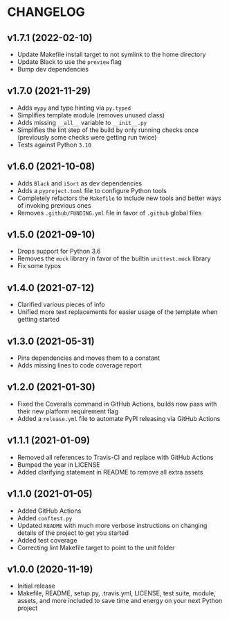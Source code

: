 # CHANGELOG

## v1.7.1 (2022-02-10)

* Update Makefile install target to not symlink to the home directory
* Update Black to use the `preview` flag
* Bump dev dependencies

## v1.7.0 (2021-11-29)

* Adds `mypy` and type hinting via `py.typed`
* Simplifies template module (removes unused class)
* Adds missing `__all__` variable to `__init__.py`
* Simplifies the lint step of the build by only running checks once (previously some checks were getting run twice)
* Tests against Python `3.10`

## v1.6.0 (2021-10-08)

* Adds `Black` and `iSort` as dev dependencies
* Adds a `pyproject.toml` file to configure Python tools
* Completely refactors the `Makefile` to include new tools and better ways of invoking previous ones
* Removes `.github/FUNDING.yml` file in favor of `.github` global files

## v1.5.0 (2021-09-10)

* Drops support for Python 3.6
* Removes the `mock` library in favor of the builtin `unittest.mock` library
* Fix some typos

## v1.4.0 (2021-07-12)

* Clarified various pieces of info
* Unified more text replacements for easier usage of the template when getting started

## v1.3.0 (2021-05-31)

* Pins dependencies and moves them to a constant
* Adds missing lines to code coverage report

## v1.2.0 (2021-01-30)

* Fixed the Coveralls command in GitHub Actions, builds now pass with their new platform requirement flag
* Added a `release.yml` file to automate PyPI releasing via GitHub Actions

## v1.1.1 (2021-01-09)

* Removed all references to Travis-CI and replace with GitHub Actions
* Bumped the year in LICENSE
* Added clarifying statement in README to remove all extra assets

## v1.1.0 (2021-01-05)

* Added GitHub Actions
* Added `conftest.py`
* Updated `README` with much more verbose instructions on changing details of the project to get you started
* Added test coverage
* Correcting lint Makefile target to point to the unit folder

## v1.0.0 (2020-11-19)

* Initial release
* Makefile, README, setup.py, .travis.yml, LICENSE, test suite, module, assets, and more included to save time and energy on your next Python project
